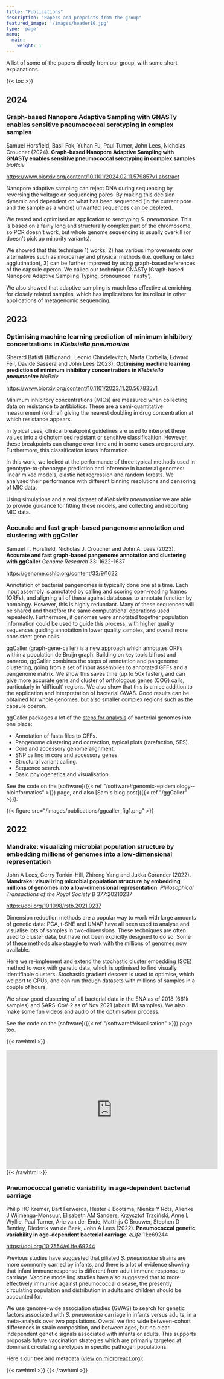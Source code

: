 ```yaml
---
title: "Publications"
description: "Papers and preprints from the group"
featured_image: '/images/header10.jpg'
type: 'page'
menu:
  main:
    weight: 1
---
```


A list of some of the papers directly from our group, with some short explanations.

{{< toc >}}

## 2024

### Graph-based Nanopore Adaptive Sampling with GNASTy enables sensitive pneumococcal serotyping in complex samples

Samuel Horsfield, Basil Fok, Yuhan Fu, Paul Turner, John Lees, Nicholas Croucher (2024).
**Graph-based Nanopore Adaptive Sampling with GNASTy enables sensitive pneumococcal serotyping in complex samples**
*bioRxiv*

https://www.biorxiv.org/content/10.1101/2024.02.11.579857v1.abstract

Nanopore adaptive sampling can reject DNA during sequencing by reversing the voltage
on sequencing pores. By making this decision dynamic and dependent on what has been
sequenced (in the current pore and the sample as a whole) unwanted sequences can be depleted.

We tested and optimised an application to serotyping _S. pneumoniae_. This is based on
a fairly long and structurally complex part of the chromosome, so PCR doesn't work,
but whole genome sequencing is usually overkill (or doesn't pick up minority variants).

We showed that this technique 1) works, 2) has various improvements over alternatives such as microarray
and physical methods (i.e. quellung or latex agglutination), 3) can be further improved by
using graph-based references of the capsule operon. We called our technique
GNASTy (Graph-based Nanopore Adaptive Sampling Typing, pronounced 'nasty').

We also showed that adaptive sampling is much less effective at enriching for closely
related samples, which has implications for its rollout in other applications of metagenomic sequencing.

## 2023

### Optimising machine learning prediction of minimum inhibitory concentrations in *Klebsiella pneumoniae*

Gherard Batisti Biffignandi, Leonid Chindelevitch, Marta Corbella, Edward Feil, Davide Sassera and John Lees (2023).
**Optimising machine learning prediction of minimum inhibitory concentrations in *Klebsiella pneumoniae***
*bioRxiv*

https://www.biorxiv.org/content/10.1101/2023.11.20.567835v1

Minimum inhibitory concentrations (MICs) are measured when collecting data
on resistance to antibiotics. These are a semi-quantitative measurement (ordinal)
giving the nearest doubling in drug concentration at which resistance appears.

In typical uses, clinical breakpoint guidelines are used to interpret these values
into a dichotomised resistant or sensitive classificaition. However, these breakpoints
can change over time and in some cases are propreitary. Furthermore, this classification
loses information.

In this work, we looked at the performance of three typical methods used in genotype-to-phenotype
prediction and inference in bacterial genomes: linear mixed models, elastic net regression and
random forests. We analysed their performance with different binning resolutions and censoring
of MIC data.

Using simulations and a real dataset of *Klebsiella pneumoniae* we are able to provide
guidance for fitting these models, and collecting and reporting MIC data.

### Accurate and fast graph-based pangenome annotation and clustering with ggCaller

Samuel T. Horsfield, Nicholas J. Croucher and John A. Lees (2023). **Accurate and fast graph-based pangenome annotation and clustering with ggCaller**
*Genome Research* 33: 1622-1637

https://genome.cshlp.org/content/33/9/1622

Annotation of bacterial pangenomes is typically done one at a time. Each input assembly
is annotated by calling and scoring open-reading frames (ORFs), and aligning all of these against databases
to annotate function by homology. However, this is highly redundant. Many of these
sequences will be shared and therefore the same computational operations used repeatedly.
Furthermore, if genomes were annotated together population information could be used
to guide this process, with higher quality sequences guiding annotation in lower quality
samples, and overall more consistent gene calls.

ggCaller (graph-gene-caller) is a new approach which annotates ORFs within a population
de Bruijn graph. Building on key tools bifrost and panaroo, ggCaller combines the
steps of annotation and pangenome clustering, going from a set of input assemblies
to annotated GFFs and a pangenome matrix. We show this saves time (up to 50x faster),
and can give more accurate gene and cluster of orthologous genes (COG) calls, particularly in 'difficult' regions. We
also show that this is a nice addition to the application and interpretation of bacterial GWAS.
Good results can be obtained for whole genomes, but also smaller complex regions
such as the capsule operon.

ggCaller packages a lot of the [steps for analysis](https://ggcaller.readthedocs.io/en/latest/tutorial.html) of bacterial genomes into one place:
- Annotation of fasta files to GFFs.
- Pangenome clustering and correction, typical plots (rarefaction, SFS).
- Core and accessory genome alignment.
- SNP calling in core and accessory genes.
- Structural variant calling.
- Sequence search.
- Basic phylogenetics and visualisation.

See the code on the [software]({{< ref "/software#genomic-epidemiology--bioinformatics" >}}) page,
and also [Sam's blog post]({{< ref "/ggCaller" >}}).

{{< figure src="/images/publications/ggcaller_fig1.png" >}}

## 2022

### Mandrake: visualizing microbial population structure by embedding millions of genomes into a low-dimensional representation

John A Lees, Gerry Tonkin-Hill, Zhirong Yang and Jukka Corander (2022). **Mandrake: visualizing microbial population structure by embedding millions of genomes into a low-dimensional representation**. *Philosophical Transactions of the Royal Society B* 377:20210237

https://doi.org/10.1098/rstb.2021.0237

Dimension reduction methods are a popular way to work with large amounts of genetic data: PCA, t-SNE and UMAP have all been
used to analyse and visualise lots of samples in two-dimensions. These techniques are often used to cluster data, but have not been
explicitly designed to do so. Some of these methods also stuggle to work with the millions of genomes now available.

Here we re-implement and extend the stochastic cluster embedding (SCE) method to work with genetic data, which is optimised to
find visually identifiable clusters. Stochastic gradient descent is used to optimise, which we port to GPUs, and can run through
datasets with millions of samples in a couple of hours.

We show good clustering of all bacterial data in the ENA as of 2018 (661k samples) and SARS-CoV-2 as of Nov 2021 (about 1M samples).
We also make some fun videos and audio of the optimisation process.

See the code on the [software]({{< ref "/software#Visualisation" >}}) page too.

{{< rawhtml >}}
<iframe width="560" height="315" src="https://www.youtube.com/embed/nQGdtsxtcDs" title="YouTube video player" frameborder="0" allow="accelerometer; autoplay; clipboard-write; encrypted-media; gyroscope; picture-in-picture" allowfullscreen></iframe>
{{< /rawhtml >}}

### Pneumococcal genetic variability in age-dependent bacterial carriage

Philip HC Kremer, Bart Ferwerda, Hester J Bootsma, Nienke Y Rots, Alienke J Wijmenga-Monsuur, Elisabeth AM Sanders, Krzysztof Trzciński, Anne L Wyllie, Paul Turner, Arie van der Ende, Matthijs C Brouwer, Stephen D Bentley, Diederik van de Beek, John A Lees (2022). **Pneumococcal genetic variability in age-dependent bacterial carriage**. *eLife* 11:e69244

https://doi.org/10.7554/eLife.69244

Previous studies have suggested that piliated *S. pneumoniae* strains are more commonly carried by infants,
and there is a lot of evidence showing that infant immune response is different from adult immune response to carriage.
Vaccine modelling studies have also suggested that to more effectively immunise against pneumococcal disease,
the presently circulating population and distribution in adults and children should be accounted for.

We use genome-wide association studies (GWAS) to search for genetic factors associated with
*S. pneumoniae* carriage in infants versus adults, in a meta-analysis over two populations.
Overall we find wide between-cohort differences in strain composition, and between ages, but no
clear independent genetic signals associated with infants or adults. This supports proposals future vaccination strategies which are primarily targeted at dominant circulating serotypes in specific pathogen populations.

Here's our tree and metadata ([view on microreact.org](https://microreact.org/project/f2MdBLZhSyU9eF8MBobHhA/e2a5ebd7)):

{{< rawhtml >}}
 <object title="Microreact project" width="650" height="400" classnametype="text/html" data="https://microreact.org/project/f2MdBLZhSyU9eF8MBobHhA/e2a5ebd7" />
{{< /rawhtml >}}

